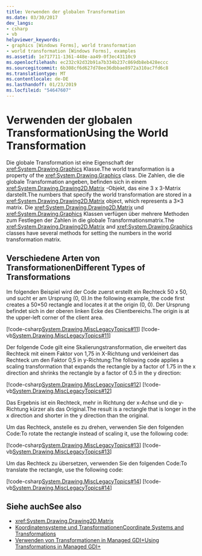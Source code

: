 ```yaml
---
title: Verwenden der globalen Transformation
ms.date: 03/30/2017
dev_langs:
- csharp
- vb
helpviewer_keywords:
- graphics [Windows Forms], world transformation
- world transformation [Windows Forms], examples
ms.assetid: 1e717711-1361-448e-aa49-0f3ec43110c9
ms.openlocfilehash: ec232c92d32b91a7b334b237c869db8eb428eccc
ms.sourcegitcommit: 6b308cf6d627d78ee36dbbae8972a310ac7fd6c8
ms.translationtype: MT
ms.contentlocale: de-DE
ms.lasthandoff: 01/23/2019
ms.locfileid: "54647607"
---
```

# <a name="using-the-world-transformation"></a><span data-ttu-id="dc9d4-102">Verwenden der globalen Transformation</span><span class="sxs-lookup"><span data-stu-id="dc9d4-102">Using the World Transformation</span></span>
<span data-ttu-id="dc9d4-103">Die globale Transformation ist eine Eigenschaft der <xref:System.Drawing.Graphics> Klasse.</span><span class="sxs-lookup"><span data-stu-id="dc9d4-103">The world transformation is a property of the <xref:System.Drawing.Graphics> class.</span></span> <span data-ttu-id="dc9d4-104">Die Zahlen, die die globale Transformation angeben, befinden sich in einem <xref:System.Drawing.Drawing2D.Matrix> -Objekt, das eine 3 x 3-Matrix darstellt.</span><span class="sxs-lookup"><span data-stu-id="dc9d4-104">The numbers that specify the world transformation are stored in a <xref:System.Drawing.Drawing2D.Matrix> object, which represents a 3×3 matrix.</span></span> <span data-ttu-id="dc9d4-105">Die <xref:System.Drawing.Drawing2D.Matrix> und <xref:System.Drawing.Graphics> Klassen verfügen über mehrere Methoden zum Festlegen der Zahlen in die globale Transformationsmatrix.</span><span class="sxs-lookup"><span data-stu-id="dc9d4-105">The <xref:System.Drawing.Drawing2D.Matrix> and <xref:System.Drawing.Graphics> classes have several methods for setting the numbers in the world transformation matrix.</span></span>  
  
## <a name="different-types-of-transformations"></a><span data-ttu-id="dc9d4-106">Verschiedene Arten von Transformationen</span><span class="sxs-lookup"><span data-stu-id="dc9d4-106">Different Types of Transformations</span></span>  
 <span data-ttu-id="dc9d4-107">Im folgenden Beispiel wird der Code zuerst erstellt ein Rechteck 50 x 50, und sucht er am Ursprung (0, 0).</span><span class="sxs-lookup"><span data-stu-id="dc9d4-107">In the following example, the code first creates a 50×50 rectangle and locates it at the origin (0, 0).</span></span> <span data-ttu-id="dc9d4-108">Der Ursprung befindet sich in der oberen linken Ecke des Clientbereichs.</span><span class="sxs-lookup"><span data-stu-id="dc9d4-108">The origin is at the upper-left corner of the client area.</span></span>  
  
 [!code-csharp[System.Drawing.MiscLegacyTopics#11](../../../../samples/snippets/csharp/VS_Snippets_Winforms/System.Drawing.MiscLegacyTopics/CS/Class1.cs#11)]
 [!code-vb[System.Drawing.MiscLegacyTopics#11](../../../../samples/snippets/visualbasic/VS_Snippets_Winforms/System.Drawing.MiscLegacyTopics/VB/Class1.vb#11)]  
  
 <span data-ttu-id="dc9d4-109">Der folgende Code gilt eine Skalierungstransformation, die erweitert das Rechteck mit einem Faktor von 1,75 in X-Richtung und verkleinert das Rechteck um den Faktor 0,5 in y-Richtung:</span><span class="sxs-lookup"><span data-stu-id="dc9d4-109">The following code applies a scaling transformation that expands the rectangle by a factor of 1.75 in the x direction and shrinks the rectangle by a factor of 0.5 in the y direction:</span></span>  
  
 [!code-csharp[System.Drawing.MiscLegacyTopics#12](../../../../samples/snippets/csharp/VS_Snippets_Winforms/System.Drawing.MiscLegacyTopics/CS/Class1.cs#12)]
 [!code-vb[System.Drawing.MiscLegacyTopics#12](../../../../samples/snippets/visualbasic/VS_Snippets_Winforms/System.Drawing.MiscLegacyTopics/VB/Class1.vb#12)]  
  
 <span data-ttu-id="dc9d4-110">Das Ergebnis ist ein Rechteck, mehr in Richtung der x-Achse und die y-Richtung kürzer als das Original.</span><span class="sxs-lookup"><span data-stu-id="dc9d4-110">The result is a rectangle that is longer in the x direction and shorter in the y direction than the original.</span></span>  
  
 <span data-ttu-id="dc9d4-111">Um das Rechteck, anstelle es zu drehen, verwenden Sie den folgenden Code:</span><span class="sxs-lookup"><span data-stu-id="dc9d4-111">To rotate the rectangle instead of scaling it, use the following code:</span></span>  
  
 [!code-csharp[System.Drawing.MiscLegacyTopics#13](../../../../samples/snippets/csharp/VS_Snippets_Winforms/System.Drawing.MiscLegacyTopics/CS/Class1.cs#13)]
 [!code-vb[System.Drawing.MiscLegacyTopics#13](../../../../samples/snippets/visualbasic/VS_Snippets_Winforms/System.Drawing.MiscLegacyTopics/VB/Class1.vb#13)]  
  
 <span data-ttu-id="dc9d4-112">Um das Rechteck zu übersetzen, verwenden Sie den folgenden Code:</span><span class="sxs-lookup"><span data-stu-id="dc9d4-112">To translate the rectangle, use the following code:</span></span>  
  
 [!code-csharp[System.Drawing.MiscLegacyTopics#14](../../../../samples/snippets/csharp/VS_Snippets_Winforms/System.Drawing.MiscLegacyTopics/CS/Class1.cs#14)]
 [!code-vb[System.Drawing.MiscLegacyTopics#14](../../../../samples/snippets/visualbasic/VS_Snippets_Winforms/System.Drawing.MiscLegacyTopics/VB/Class1.vb#14)]  
  
## <a name="see-also"></a><span data-ttu-id="dc9d4-113">Siehe auch</span><span class="sxs-lookup"><span data-stu-id="dc9d4-113">See also</span></span>
- <xref:System.Drawing.Drawing2D.Matrix>
- [<span data-ttu-id="dc9d4-114">Koordinatensysteme und Transformationen</span><span class="sxs-lookup"><span data-stu-id="dc9d4-114">Coordinate Systems and Transformations</span></span>](../../../../docs/framework/winforms/advanced/coordinate-systems-and-transformations.md)
- [<span data-ttu-id="dc9d4-115">Verwenden von Transformationen in Managed GDI+</span><span class="sxs-lookup"><span data-stu-id="dc9d4-115">Using Transformations in Managed GDI+</span></span>](../../../../docs/framework/winforms/advanced/using-transformations-in-managed-gdi.md)
